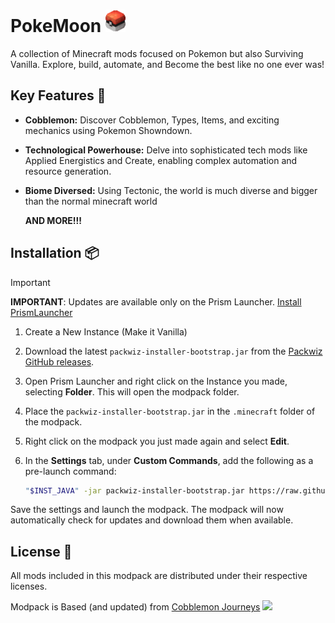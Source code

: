 

# PokeMoon  ![](/Meow/PoBall.png)

 A collection of Minecraft mods focused on Pokemon but also Surviving Vanilla. Explore, build, automate, and Become the best like no one ever was!

## Key Features 🌟

- **Cobblemon:** Discover Cobblemon, Types, Items, and exciting mechanics using Pokemon Showndown.

- **Technological Powerhouse:** Delve into sophisticated tech mods like Applied Energistics and Create, enabling complex automation and resource generation.

- **Biome Diversed:** Using Tectonic, the world is much diverse and bigger than the normal minecraft world

  **AND MORE!!!**

## Installation 📦

> [!IMPORTANT]
> **IMPORTANT**: Updates are available only on the Prism Launcher.
> [Install PrismLauncher](https://prismlauncher.org/download/)

1. Create a New Instance (Make it Vanilla)

1. Download the latest `packwiz-installer-bootstrap.jar` from the [Packwiz GitHub releases](https://github.com/comp500/packwiz-installer-bootstrap/releases).

2. Open Prism Launcher and right click on the Instance you made, selecting **Folder**. This will open the modpack folder.

3. Place the `packwiz-installer-bootstrap.jar` in the `.minecraft` folder of the modpack.

4. Right click on the modpack you just made again and select **Edit**.

5. In the **Settings** tab, under **Custom Commands**, add the following as a pre-launch command:
   ```sh
   "$INST_JAVA" -jar packwiz-installer-bootstrap.jar https://raw.githubusercontent.com/HazelMoon/PackWiz/(GithubBranch)/pack.toml
   ```

Save the settings and launch the modpack. The modpack will now automatically check for updates and download them when available.

## License 📜

All mods included in this modpack are distributed under their respective licenses.

Modpack is Based (and updated) from [Cobblemon Journeys](https://modrinth.com/modpack/cobblemon-journeys)
![](https://cdn.modrinth.com/data/XHwt2igd/images/51a46366c53f7d08265d23a6524290739ff72ca1.png)
